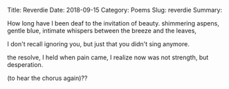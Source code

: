 Title: Reverdie
Date: 2018-09-15
Category: Poems
Slug: reverdie
Summary: 

<div class="post-poem">
How long
have I been deaf
to
the invitation
of beauty.
shimmering aspens,
gentle blue,
intimate whispers
between the breeze and the leaves,

I don't recall
ignoring you, 
but just that
you didn't sing anymore.

the resolve,
I held when pain came,
I realize now
was not strength,
but desperation.

(to hear the chorus again)??
</div>
